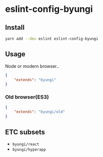 # eslint-config-byungi

## Install
```sh
yarn add --dev eslint eslint-config-byungi
```

## Usage
Node or modern browser..
```json
{
    "extends": "byungi"
}
```

### Old browser(ES3)
```json
{
    "extends": "byungi/old"
}
```

## ETC subsets
- `byungi/react`
- `byungi/hyperapp`
